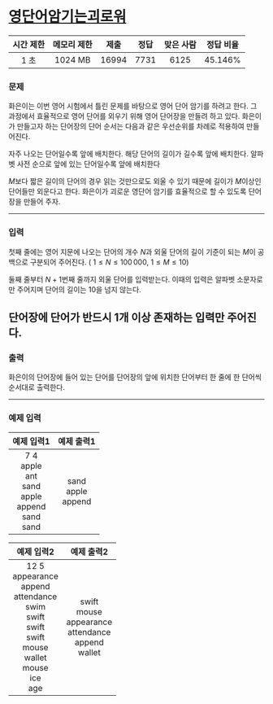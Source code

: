 # [영단어암기는괴로워](https://www.acmicpc.net/problem/20920)

<div align = center>

| 시간 제한 | 메모리 제한 | 제출  | 정답 | 맞은 사람 | 정답 비율 |
| :-------: | :---------: | :---: | :--: | :-------: | :-------: |
|   1 초    |   1024 MB   | 16994 | 7731 |   6125    |  45.146%  |

</div>

### 문제

화은이는 이번 영어 시험에서 틀린 문제를 바탕으로 영어 단어 암기를 하려고 한다. 그 과정에서 효율적으로 영어 단어를 외우기 위해 영어 단어장을 만들려 하고 있다. 화은이가 만들고자 하는 단어장의 단어 순서는 다음과 같은 우선순위를 차례로 적용하여 만들어진다.

자주 나오는 단어일수록 앞에 배치한다.
해당 단어의 길이가 길수록 앞에 배치한다.
알파벳 사전 순으로 앞에 있는 단어일수록 앞에 배치한다

$M$보다 짧은 길이의 단어의 경우 읽는 것만으로도 외울 수 있기 때문에 길이가
$M$이상인 단어들만 외운다고 한다. 화은이가 괴로운 영단어 암기를 효율적으로 할 수 있도록 단어장을 만들어 주자.

---

### 입력

첫째 줄에는 영어 지문에 나오는 단어의 개수
$N$과 외울 단어의 길이 기준이 되는
$M$이 공백으로 구분되어 주어진다. (
$1 \leq N \leq 100\,000$,
$1 \leq M \leq 10$)

둘째 줄부터
$N+1$번째 줄까지 외울 단어를 입력받는다. 이때의 입력은 알파벳 소문자로만 주어지며 단어의 길이는
$10$을 넘지 않는다.

## 단어장에 단어가 반드시 1개 이상 존재하는 입력만 주어진다.

### 출력

화은이의 단어장에 들어 있는 단어를 단어장의 앞에 위치한 단어부터 한 줄에 한 단어씩 순서대로 출력한다.

---

### 예제 입력

|                              예제 입력1                               |        예제 출력1         |
| :-------------------------------------------------------------------: | :-----------------------: |
| 7 4<br/>apple<br/>ant<br/>sand<br/>apple<br/>append<br/>sand<br/>sand | sand<br/>apple<br/>append |

|                                                             예제 입력2                                                              |                             예제 출력2                              |
| :---------------------------------------------------------------------------------------------------------------------------------: | :-----------------------------------------------------------------: |
| 12 5<br/>appearance<br/>append<br/>attendance<br/>swim<br/>swift<br/>swift<br/>swift<br/>mouse<br/>wallet<br/>mouse<br/>ice<br/>age | swift<br/>mouse<br/>appearance<br/>attendance<br/>append<br/>wallet |

